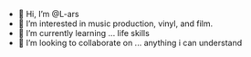 - 👋 Hi, I’m @L-ars
- 👀 I’m interested in music production, vinyl, and film.
- 🌱 I’m currently learning ... life skills
- 💞️ I’m looking to collaborate on ... anything i can understand

<!---
L-ars/L-ars is a ✨ special ✨ repository because its `README.md` (this file) appears on your GitHub profile.
You can click the Preview link to take a look at your changes.
--->
